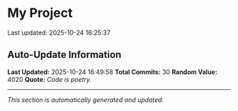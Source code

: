 # My Project


Last updated: 2025-10-24 16:25:37






























## Auto-Update Information

**Last Updated:** 2025-10-24 16:49:58
**Total Commits:** 30
**Random Value:** 4020
**Quote:** _Code is poetry._

---
_This section is automatically generated and updated._